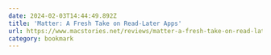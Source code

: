 ```yaml
---
date: 2024-02-03T14:44:49.892Z
title: 'Matter: A Fresh Take on Read-Later Apps'
url: https://www.macstories.net/reviews/matter-a-fresh-take-on-read-later-apps/
category: bookmark
---
```

